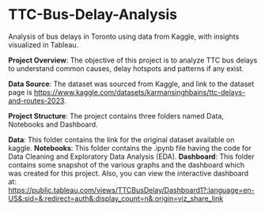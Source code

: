 # TTC-Bus-Delay-Analysis
Analysis of bus delays in Toronto using data from Kaggle, with insights visualized in Tableau.

**Project Overview**: The objective of this project is to analyze TTC bus delays to understand common causes, delay hotspots and patterns if any exist.

**Data Source**: The dataset was sourced from Kaggle, and link to the dataset page is https://www.kaggle.com/datasets/karmansinghbains/ttc-delays-and-routes-2023.

**Project Structure**: The project contains three folders named Data, Notebooks and Dashboard.
   
**Data**: This folder contains the link for the original dataset available on kaggle.
**Notebooks**: This folder contains the .ipynb file having the code for Data Cleaning and Exploratory Data Analysis (EDA).
**Dashboard**: This folder contains some snapshot of the various graphs and the dashboard which was created for this project. Also, you can view the interactive dashboard at:        
               https://public.tableau.com/views/TTCBusDelay/Dashboard1?:language=en-US&:sid=&:redirect=auth&:display_count=n&:origin=viz_share_link
